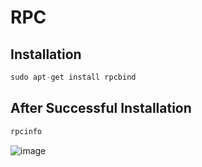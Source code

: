 # RPC

## Installation

```py
sudo apt-get install rpcbind
```

## After Successful Installation 

```py
rpcinfo
```

![image](https://user-images.githubusercontent.com/52845731/150816333-21f3b8a9-6e0e-4981-85fd-690683354833.png)
